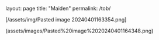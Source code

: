 
layout: page
title: "Maiden"
permalink: /tob/




[/assets/img/Pasted image 20240401163354.png]


(assets/images/Pasted%20image%2020240401164348.png)
